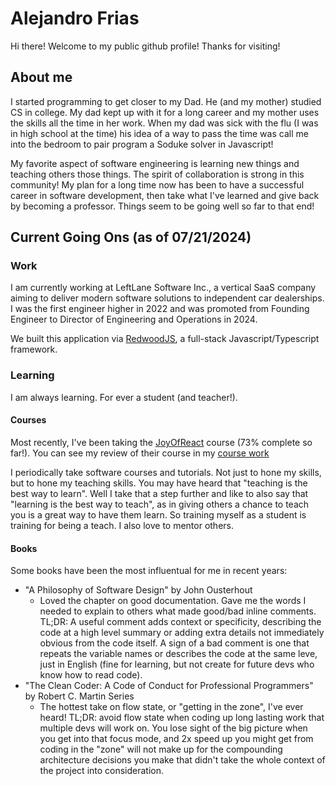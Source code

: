 # Alejandro Frias

Hi there! Welcome to my public github profile! Thanks for visiting!

## About me

I started programming to get closer to my Dad. He (and my mother) studied CS in college. My dad kept up with it for a long career and my mother uses the skills all the time in her work.
When my dad was sick with the flu (I was in high school at the time) his idea of a way to pass the time was call me into the bedroom to pair program a Soduke solver in Javascript!

My favorite aspect of software engineering is learning new things and teaching others those things. The spirit of collaboration is strong in this community! My plan for a long time now has been to have a successful career in software development, then take what I've learned and give back by becoming a professor. Things seem to be going well so far to that end!

## Current Going Ons (as of 07/21/2024)

### Work
I am currently working at LeftLane Software Inc., a vertical SaaS company aiming to deliver modern software solutions to independent car dealerships.
I was the first engineer higher in 2022 and was promoted from Founding Engineer to Director of Engineering and Operations in 2024.

We built this application via [RedwoodJS](https://docs.redwoodjs.com/docs/introduction), a full-stack Javascript/Typescript framework.

### Learning

I am always learning. For ever a student (and teacher!).

#### Courses
Most recently, I've been taking the [JoyOfReact](https://www.joyofreact.com/) course (73% complete so far!).
You can see my review of their course in my [course work](https://github.com/AlejandroFrias/JoyOfReact-CourseWork)

I periodically take software courses and tutorials. Not just to hone my skills, but to hone my teaching skills. You may have heard that "teaching is the best way to learn". Well I take that a step further and like to also say that "learning is the best way to teach", as in giving others a chance to teach you is a great way to have them learn. So training myself as a student is training for being a teach. I also love to mentor others.

#### Books

Some books have been the most influentual for me in recent years:
* "A Philosophy of Software Design" by John Ousterhout
  * Loved the chapter on good documentation. Gave me the words I needed to explain to others what made good/bad inline comments. TL;DR: A useful comment adds context or specificity, describing the code at a high level summary or adding extra details not immediately obvious from the code itself. A sign of a bad comment is one that repeats the variable names or describes the code at the same leve, just in English (fine for learning, but not create for future devs who know how to read code).
* "The Clean Coder: A Code of Conduct for Professional Programmers" by Robert C. Martin Series
  * The hottest take on flow state, or "getting in the zone", I've ever heard! TL;DR: avoid flow state when coding up long lasting work that multiple devs will work on. You lose sight of the big picture when you get into that focus mode, and 2x speed up you might get from coding in the "zone" will not make up for the compounding architecture decisions you make that didn't take the whole context of the project into consideration.
